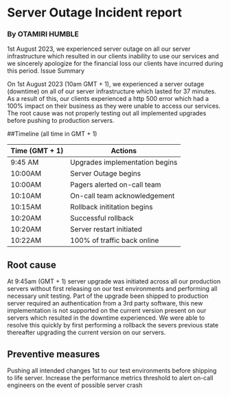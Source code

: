 # Server Outage Incident report

###  By OTAMIRI HUMBLE

1st August 2023, we experienced server outage on all our server infrastructure which resulted in our clients inability to use our services and we sincerely apologize for the financial loss our clients have incurred during this period.
Issue Summary

On 1st August 2023 (10am GMT + 1), we experienced a server outage (downtime) on all of our server infrastructure which lasted for 37 minutes. As a result of this, our clients experienced a http 500 error which had a 100% impact on their business as they were unable to access our services. The root cause was not properly testing out all implemented upgrades before pushing to production servers.

##Timeline (all time in GMT + 1)

| Time (GMT + 1)| Actions                        |
|---------------|--------------------------------|
| 9:45 AM       | Upgrades implementation begins |
| 10:00AM       | Server Outage begins	         |
| 10:00AM       | Pagers alerted on-call team    |
| 10:10AM       | On-call team acknowledgement   |
| 10:15AM       | Rollback inititation begins    |
| 10:20AM       | Successful rollback            |
| 10:20AM       | Server restart initiated       |
| 10:22AM       | 100% of traffic back online    |

## Root cause

At 9:45am (GMT + 1) server upgrade was initiated across all our production servers without first releasing on our test environments and performing all necessary unit testing. Part of the upgrade been shipped to production server required an authentication from a 3rd party software, this new implementation is not supported on the current version present on our servers which resulted in the downtime experienced. We were able to resolve this quickly by first performing a rollback the severs previous state thereafter upgrading the current version on our servers.

## Preventive measures

Pushing all intended changes 1st to our test environments before shipping to life server.
Increase the performance metrics threshold to alert on-call engineers on the event of possible server crash
